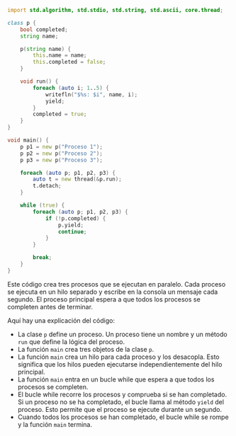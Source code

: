 ```d
import std.algorithm, std.stdio, std.string, std.ascii, core.thread;

class p {
    bool completed;
    string name;

    p(string name) {
        this.name = name;
        this.completed = false;
    }

    void run() {
        foreach (auto i; 1..5) {
            writefln("$%s: $i", name, i);
            yield;
        }
        completed = true;
    }
}

void main() {
    p p1 = new p("Proceso 1");
    p p2 = new p("Proceso 2");
    p p3 = new p("Proceso 3");

    foreach (auto p; p1, p2, p3) {
        auto t = new thread(&p.run);
        t.detach;
    }

    while (true) {
        foreach (auto p; p1, p2, p3) {
            if (!p.completed) {
                p.yield;
                continue;
            }
        }

        break;
    }
}
```

Este código crea tres procesos que se ejecutan en paralelo. Cada proceso se ejecuta en un hilo separado y escribe en la consola un mensaje cada segundo. El proceso principal espera a que todos los procesos se completen antes de terminar.

Aquí hay una explicación del código:

* La clase `p` define un proceso. Un proceso tiene un nombre y un método `run` que define la lógica del proceso.
* La función `main` crea tres objetos de la clase `p`.
* La función `main` crea un hilo para cada proceso y los desacopla. Esto significa que los hilos pueden ejecutarse independientemente del hilo principal.
* La función `main` entra en un bucle while que espera a que todos los procesos se completen.
* El bucle while recorre los procesos y comprueba si se han completado. Si un proceso no se ha completado, el bucle llama al método `yield` del proceso. Esto permite que el proceso se ejecute durante un segundo.
* Cuando todos los procesos se han completado, el bucle while se rompe y la función `main` termina.
